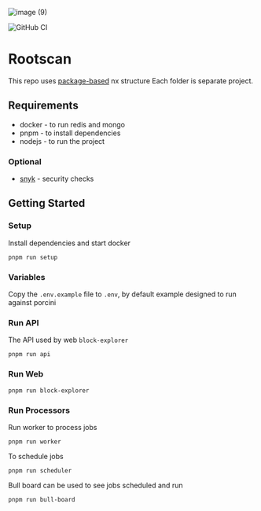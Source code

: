 ![image (9)](https://github.com/rootscan/rootscan-io/assets/23193015/42011581-be3d-43f6-bce7-457a3e09db59)

![GitHub CI](https://github.com/rootscan/rootscan-io/actions/workflows/build.yml/badge.svg)

# Rootscan

This repo uses [package-based](https://nx.dev/getting-started/tutorials/package-based-repo-tutorial) nx structure
Each folder is separate project.

## Requirements

- docker - to run redis and mongo
- pnpm - to install dependencies
- nodejs - to run the project

### Optional

- [snyk](https://docs.snyk.io/snyk-cli/install-or-update-the-snyk-cli) - security checks

## Getting Started

### Setup

Install dependencies and start docker

```shell
pnpm run setup
```

### Variables

Copy the `.env.example` file to `.env`, by default example designed to run against porcini

### Run API

The API used by web `block-explorer`

```shell
pnpm run api
```

### Run Web

```shell
pnpm run block-explorer
```

### Run Processors

Run worker to process jobs

```shell
pnpm run worker
```

To schedule jobs

```shell
pnpm run scheduler
```

Bull board can be used to see jobs scheduled and run

```shell
pnpm run bull-board
```

